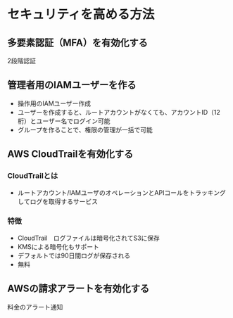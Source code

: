 # セキュリティを高める方法

## 多要素認証（MFA）を有効化する
2段階認証

## 管理者用のIAMユーザーを作る
- 操作用のIAMユーザー作成
- ユーザーを作成すると、ルートアカウントがなくても、アカウントID（12桁）とユーザー名でログイン可能
- グループを作ることで、権限の管理が一括で可能

## AWS CloudTrailを有効化する

### CloudTrailとは
- ルートアカウント/IAMユーザのオペレーションとAPIコールをトラッキングしてログを取得するサービス
### 特徴
- CloudTrail　ログファイルは暗号化されてS3に保存
- KMSによる暗号化もサポート
- デフォルトでは90日間ログが保存される
- 無料

## AWSの請求アラートを有効化する
料金のアラート通知
